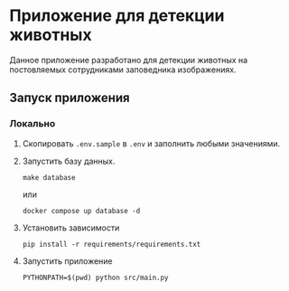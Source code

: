# Приложение для детекции животных

Данное приложение разработано для детекции животных на постовляемых сотрудниками заповедника изображениях. 

## Запуск приложения
### Локально
1. Скопировать `.env.sample` в `.env` и заполнить любыми значениями.
2. Запустить базу данных.

   ```shell
   make database
   ``` 
   или 
   ```shell 
   docker compose up database -d
   ```
3. Установить зависимости
   ```shell
   pip install -r requirements/requirements.txt 
   ```
4. Запустить приложение
    ```shell
    PYTHONPATH=$(pwd) python src/main.py
    ``` 
